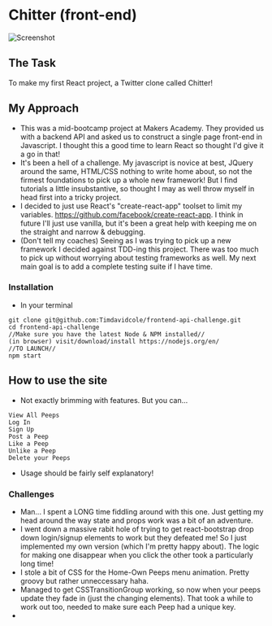 
Chitter (front-end)
=================

![Screenshot](https://github.com/Timdavidcole/frontend-api-challenge/blob/master/public/Chitter-example.png)

## The Task

To make my first React project, a Twitter clone called Chitter!

## My Approach

- This was a mid-bootcamp project at Makers Academy.  They provided us with a backend API and asked us to construct a single page front-end in Javascript.  I thought this a good time to learn React so thought I'd give it a go in that!
- It's been a hell of a challenge.  My javascript is novice at best, JQuery around the same, HTML/CSS nothing to write home about, so not the firmest foundations to pick up a whole new framework!  But I find tutorials a little insubstantive, so thought I may as well throw myself in head first into a tricky project.
- I decided to just use React's "create-react-app" toolset to limit my variables.  https://github.com/facebook/create-react-app.  I think in future I'll just use vanilla, but it's been a great help with keeping me on the straight and narrow & debugging.
- (Don't tell my coaches) Seeing as I was trying to pick up a new framework I decided against TDD-ing this project.  There was too much to pick up without worrying about testing frameworks as well.  My next main goal is to add a complete testing suite if I have time.

### Installation

- In your terminal
```
git clone git@github.com:Timdavidcole/frontend-api-challenge.git
cd frontend-api-challenge
//Make sure you have the latest Node & NPM installed//
(in browser) visit/download/install https://nodejs.org/en/
//TO LAUNCH//
npm start
```

## How to use the site

- Not exactly brimming with features. But you can...
```
View All Peeps
Log In
Sign Up
Post a Peep
Like a Peep
Unlike a Peep
Delete your Peeps
```
- Usage should be fairly self explanatory!

### Challenges

- Man...  I spent a LONG time fiddling around with this one.  Just getting my head around the way state and props work was a bit of an adventure.
- I went down a massive rabit hole of trying to get react-bootstrap drop down login/signup elements to work but they defeated me!  So I just implemented my own version (which I'm pretty happy about).  The logic for making one disappear when you click the other took a particularly long time!
- I stole a bit of CSS for the Home-Own Peeps menu animation.  Pretty groovy but rather unneccessary haha.
- Managed to get CSSTransitionGroup working, so now when your peeps update they fade in (just the changing elements).  That took a while to work out too, needed to make sure each Peep had a unique key.
- 

